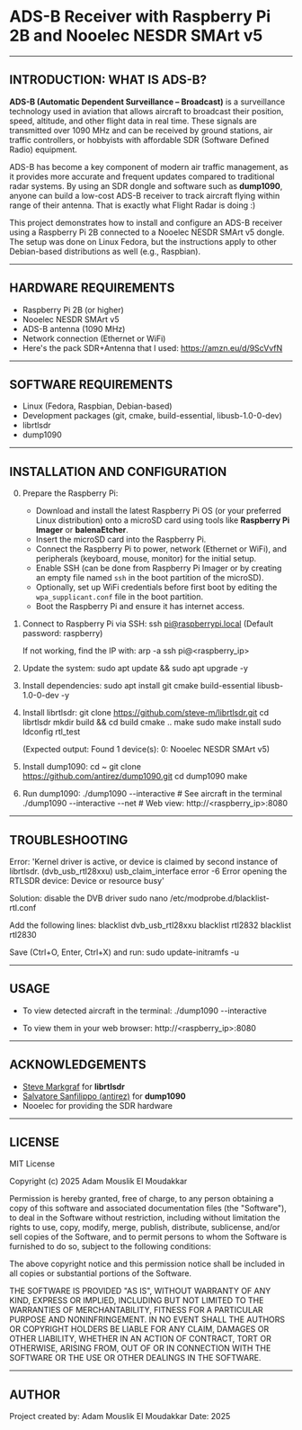 # ADS-B Receiver with Raspberry Pi 2B and Nooelec NESDR SMArt v5

--------------------------------------------------
INTRODUCTION: WHAT IS ADS-B?
--------------------------------------------------

**ADS-B (Automatic Dependent Surveillance – Broadcast)** is a surveillance technology used in aviation that allows aircraft to broadcast their position, speed, altitude, and other flight data in real time. These signals are transmitted over 1090 MHz and can be received by ground stations, air traffic controllers, or hobbyists with affordable SDR (Software Defined Radio) equipment.

ADS-B has become a key component of modern air traffic management, as it provides more accurate and frequent updates compared to traditional radar systems. By using an SDR dongle and software such as **dump1090**, anyone can build a low-cost ADS-B receiver to track aircraft flying within range of their antenna. That is exactly what Flight Radar is doing :)

This project demonstrates how to install and configure an ADS-B receiver using a Raspberry Pi 2B connected to a Nooelec NESDR SMArt v5 dongle. The setup was done on Linux Fedora, but the instructions apply to other Debian-based distributions as well (e.g., Raspbian).

--------------------------------------------------
HARDWARE REQUIREMENTS
--------------------------------------------------
- Raspberry Pi 2B (or higher)
- Nooelec NESDR SMArt v5
- ADS-B antenna (1090 MHz)
- Network connection (Ethernet or WiFi)
- Here's the pack SDR+Antenna that I used: https://amzn.eu/d/9ScVvfN

--------------------------------------------------
SOFTWARE REQUIREMENTS
--------------------------------------------------
- Linux (Fedora, Raspbian, Debian-based)
- Development packages (git, cmake, build-essential, libusb-1.0-0-dev)
- librtlsdr
- dump1090

--------------------------------------------------
INSTALLATION AND CONFIGURATION
--------------------------------------------------


0. Prepare the Raspberry Pi:
   - Download and install the latest Raspberry Pi OS (or your preferred Linux distribution) onto a microSD card using tools like **Raspberry Pi Imager** or **balenaEtcher**.
   - Insert the microSD card into the Raspberry Pi.
   - Connect the Raspberry Pi to power, network (Ethernet or WiFi), and peripherals (keyboard, mouse, monitor) for the initial setup.
   - Enable SSH (can be done from Raspberry Pi Imager or by creating an empty file named `ssh` in the boot partition of the microSD).
   - Optionally, set up WiFi credentials before first boot by editing the `wpa_supplicant.conf` file in the boot partition.
   - Boot the Raspberry Pi and ensure it has internet access.

   
1. Connect to Raspberry Pi via SSH:
   ssh pi@raspberrypi.local
   (Default password: raspberry)

   If not working, find the IP with:
     arp -a
     ssh pi@<raspberry_ip>

2. Update the system:
   sudo apt update && sudo apt upgrade -y

3. Install dependencies:
   sudo apt install git cmake build-essential libusb-1.0-0-dev -y

4. Install librtlsdr:
   git clone https://github.com/steve-m/librtlsdr.git
   cd librtlsdr
   mkdir build && cd build
   cmake ..
   make
   sudo make install
   sudo ldconfig
   rtl_test

   (Expected output: Found 1 device(s): 0: Nooelec NESDR SMArt v5)

5. Install dump1090:
   cd ~
   git clone https://github.com/antirez/dump1090.git
   cd dump1090
   make

6. Run dump1090:
   ./dump1090 --interactive         # See aircraft in the terminal
   ./dump1090 --interactive --net   # Web view: http://<raspberry_ip>:8080

--------------------------------------------------
TROUBLESHOOTING
--------------------------------------------------

Error: 
  'Kernel driver is active, or device is claimed by second instance of librtlsdr. 
   (dvb_usb_rtl28xxu) 
   usb_claim_interface error -6
   Error opening the RTLSDR device: Device or resource busy'

Solution: disable the DVB driver
   sudo nano /etc/modprobe.d/blacklist-rtl.conf

   Add the following lines:
     blacklist dvb_usb_rtl28xxu
     blacklist rtl2832
     blacklist rtl2830

   Save (Ctrl+O, Enter, Ctrl+X) and run:
     sudo update-initramfs -u

--------------------------------------------------
USAGE
--------------------------------------------------
- To view detected aircraft in the terminal:
  ./dump1090 --interactive

- To view them in your web browser:
  http://<raspberry_ip>:8080

--------------------------------------------------
ACKNOWLEDGEMENTS
--------------------------------------------------
- [Steve Markgraf](https://github.com/steve-m) for **librtlsdr**
- [Salvatore Sanfilippo (antirez)](https://github.com/antirez) for **dump1090**
- Nooelec for providing the SDR hardware

--------------------------------------------------
LICENSE
--------------------------------------------------
MIT License

Copyright (c) 2025 Adam Mouslik El Moudakkar

Permission is hereby granted, free of charge, to any person obtaining a copy
of this software and associated documentation files (the "Software"), to deal
in the Software without restriction, including without limitation the rights
to use, copy, modify, merge, publish, distribute, sublicense, and/or sell
copies of the Software, and to permit persons to whom the Software is
furnished to do so, subject to the following conditions:

The above copyright notice and this permission notice shall be included in all
copies or substantial portions of the Software.

THE SOFTWARE IS PROVIDED "AS IS", WITHOUT WARRANTY OF ANY KIND, EXPRESS OR
IMPLIED, INCLUDING BUT NOT LIMITED TO THE WARRANTIES OF MERCHANTABILITY,
FITNESS FOR A PARTICULAR PURPOSE AND NONINFRINGEMENT. IN NO EVENT SHALL THE
AUTHORS OR COPYRIGHT HOLDERS BE LIABLE FOR ANY CLAIM, DAMAGES OR OTHER
LIABILITY, WHETHER IN AN ACTION OF CONTRACT, TORT OR OTHERWISE, ARISING FROM,
OUT OF OR IN CONNECTION WITH THE SOFTWARE OR THE USE OR OTHER DEALINGS IN THE
SOFTWARE.

--------------------------------------------------
AUTHOR
--------------------------------------------------
Project created by: Adam Mouslik El Moudakkar
Date: 2025

